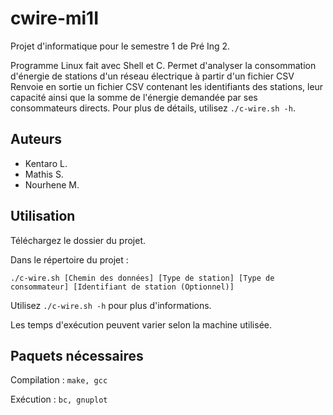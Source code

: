 # cwire-mi1I

Projet d'informatique pour le semestre 1 de Pré Ing 2.

Programme Linux fait avec Shell et C.
Permet d'analyser la consommation d'énergie de stations d'un réseau électrique à partir d'un fichier CSV
Renvoie en sortie un fichier CSV contenant les identifiants des stations, leur capacité ainsi que la somme
de l'énergie demandée par ses consommateurs directs.
Pour plus de détails, utilisez `./c-wire.sh -h`.

## Auteurs

- Kentaro L.
- Mathis S.
- Nourhene M.

## Utilisation

Téléchargez le dossier du projet.

Dans le répertoire du projet :

```./c-wire.sh [Chemin des données] [Type de station] [Type de consommateur] [Identifiant de station (Optionnel)]```

Utilisez `./c-wire.sh -h` pour plus d'informations.

Les temps d'exécution peuvent varier selon la machine utilisée.

## Paquets nécessaires

Compilation : `make, gcc`

Exécution : `bc, gnuplot`
